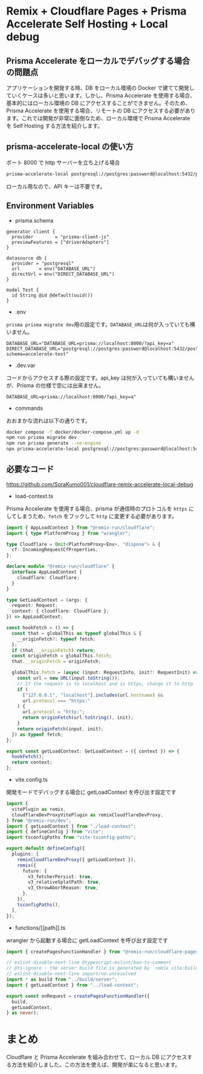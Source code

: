 # Remix + Cloudflare Pages + Prisma Accelerate Self Hosting + Local debug

## Prisma Accelerate をローカルでデバッグする場合の問題点

アプリケーションを開発する時、DB をローカル環境の Docker で建てて開発していくケースは多いと思います。しかし、Prisma Accelerate を使用する場合、基本的にはローカル環境の DB にアクセスすることができません。そのため、Prisma Accelerate を使用する場合、リモートの DB にアクセスする必要があります。これでは開発が非常に面倒なため、ローカル環境で Prisma Accelerate を Self Hosting する方法を紹介します。

## prisma-accelerate-local の使い方

ポート 8000 で http サーバーを立ち上げる場合

```sh
prisma-accelerate-local postgresql://postgres:password@localhost:5432/postgres?schema=accelerate-test -p 8000 -t
```

ローカル用なので、API キーは不要です。

## Environment Variables

- prisma.schema

```prisma
generator client {
  provider        = "prisma-client-js"
  previewFeatures = ["driverAdapters"]
}

datasource db {
  provider = "postgresql"
  url       = env("DATABASE_URL")
  directUrl = env("DIRECT_DATABASE_URL")
}

model Test {
  id String @id @default(uuid())
}
```

- .env

`prisma prisma migrate dev`用の設定です。`DATABASE_URL`は何が入っていても構いません。

```env
DATABASE_URL="DATABASE_URL=prisma://localhost:8000/?api_key=a"
DIRECT_DATABASE_URL="postgresql://postgres:password@localhost:5432/postgres?schema=accelerate-test"
```

- .dev.var

コードからアクセスする際の設定です。api_key は何が入っていても構いませんが、Prisma の仕様で空には出来ません。

```env
DATABASE_URL=prisma://localhost:8000/?api_key=a"
```

- commands

おおまかな流れは以下の通りです。

```sh
docker compose -f docker/docker-compose.yml up -d
npm run prisma migrate dev
npm run prisma generate --no-engine
npx prisma-accelerate-local postgresql://postgres:password@localhost:5432/postgres?schema=accelerate-test -p 8000 -t
```

## 必要なコード

https://github.com/SoraKumo001/cloudflare-remix-accelerate-local-debug

- load-context.ts

Prisma Accelerate を使用する場合、prisma が通信時のプロトコルを `https` にしてしまうため、`fetch` をフックして `http` に変更する必要があります。

```ts
import { AppLoadContext } from "@remix-run/cloudflare";
import { type PlatformProxy } from "wrangler";

type Cloudflare = Omit<PlatformProxy<Env>, "dispose"> & {
  cf: IncomingRequestCfProperties;
};

declare module "@remix-run/cloudflare" {
  interface AppLoadContext {
    cloudflare: Cloudflare;
  }
}

type GetLoadContext = (args: {
  request: Request;
  context: { cloudflare: Cloudflare };
}) => AppLoadContext;

const hookFetch = () => {
  const that = globalThis as typeof globalThis & {
    __originFetch?: typeof fetch;
  };
  if (that.__originFetch) return;
  const originFetch = globalThis.fetch;
  that.__originFetch = originFetch;

  globalThis.fetch = (async (input: RequestInfo, init?: RequestInit) => {
    const url = new URL(input.toString());
    // If the request is to localhost and is https, change it to http
    if (
      ["127.0.0.1", "localhost"].includes(url.hostname) &&
      url.protocol === "https:"
    ) {
      url.protocol = "http:";
      return originFetch(url.toString(), init);
    }
    return originFetch(input, init);
  }) as typeof fetch;
};

export const getLoadContext: GetLoadContext = ({ context }) => {
  hookFetch();
  return context;
};
```

- vite.config.ts

開発モードでデバッグする場合に getLoadContext を呼び出す設定です

```ts
import {
  vitePlugin as remix,
  cloudflareDevProxyVitePlugin as remixCloudflareDevProxy,
} from "@remix-run/dev";
import { getLoadContext } from "./load-context";
import { defineConfig } from "vite";
import tsconfigPaths from "vite-tsconfig-paths";

export default defineConfig({
  plugins: [
    remixCloudflareDevProxy({ getLoadContext }),
    remix({
      future: {
        v3_fetcherPersist: true,
        v3_relativeSplatPath: true,
        v3_throwAbortReason: true,
      },
    }),
    tsconfigPaths(),
  ],
});
```

- functions/[[path]].ts

wrangler から起動する場合に getLoadContext を呼び出す設定です

```ts
import { createPagesFunctionHandler } from "@remix-run/cloudflare-pages";

// eslint-disable-next-line @typescript-eslint/ban-ts-comment
// @ts-ignore - the server build file is generated by `remix vite:build`
// eslint-disable-next-line import/no-unresolved
import * as build from "../build/server";
import { getLoadContext } from "../load-context";

export const onRequest = createPagesFunctionHandler({
  build,
  getLoadContext,
} as never);
```

# まとめ

Cloudflare と Prisma Accelerate を組み合わせて、ローカル DB にアクセスする方法を紹介しました。この方法を使えば、開発が楽になると思います。
